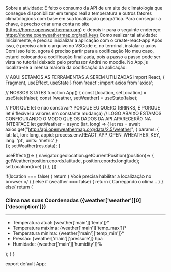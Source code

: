 Sobre a atividade: É feito o consumo da API de um site de climatologia que consegue disponibilizar em tempo real a temperatura e outros fatores climatológicos com base em sua localização geográfica.
Para conseguir a chave, é preciso criar uma conta no site (https://home.openweathermap.org) e depois ir para o seguinte endereço: https://home.openweathermap.org/api_keys
Como realizar tal atividade:
Inicialmente, é preciso inicializar a aplicação com o create-react-app <nome do projeto>
Após isso, é preciso abrir o arquivo no VSCode e, no terminal, instalar o axios <yarn add axios>
Com isso feito, agora é preciso partir para a codificação
No meu caso, estarei colocando a codificação finalizada, pois a passo a passo pode ser vista no tutorial deixado pelo professor André no moodle.
  No App.js localiza-se a imensa maioria da codificação da aplicação:
  
  // AQUI SETAMOS AS FERRAMENTAS A SEREM UTILIZADAS
  import React, { Fragment, useEffect, useState } from 'react';
import axios from 'axios';

// NOSSOS STATES
function App() {
  const [location, setLocation] = useState(false);
  const [weather, setWeather] = useState(false);

  // POR QUE let e não const/var? PORQUE EU QUERO (BRINKS, É PORQUE let é flexível a valores em constante mudança)
  // LOGO ABAIXO ESTAMOS CONFIGURANDO O MODO QUE OS DADOS DA API APARECERÃO NA INTERFACE
  let getWeather = async (lat, long) => {
    let res = await axios.get("http://api.openweathermap.org/data/2.5/weather", {
      params: {
        lat: lat,
        lon: long,
        appid: process.env.REACT_APP_OPEN_WHEATHER_KEY,
        lang: 'pt',
        units: 'metric'
      }  
    });
    setWeather(res.data);
  }

  useEffect(()=> {
    navigator.geolocation.getCurrentPosition((position)=> {
      getWeather(position.coords.latitude, position.coords.longitude);
      setLocation(true)
    })
  }, [])
 
  if(location === false) {
    return (
      <Fragment>
        Você precisa habilitar a localização no browser o/
      </Fragment>
    )
  } else if (weather === false) {
    return (
      <Fragment>
        Carregando o clima...
      </Fragment>
    )
} else{
    return (
      <Fragment>
         <h3>Clima nas suas Coordenadas ({weather['weather'][0]['description']})</h3>
      <hr/>
      <ul>
        <li>Temperatura atual: {weather['main']['temp']}°</li>
        <li>Temperatura máxima: {weather['main']['temp_max']}°</li>
        <li>Temperatura minima: {weather['main']['temp_min']}°</li>
        <li>Pressão: {weather['main']['pressure']} hpa</li>
        <li>Humidade: {weather['main']['humidity']}%</li>
      </ul>
      </Fragment>
    );
}
}
 
export default App;

